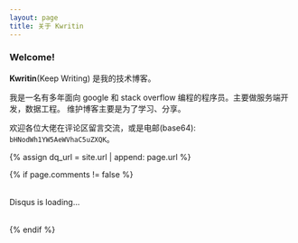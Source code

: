 ```yaml
---
layout: page
title: 关于 Kwritin
---
```


### Welcome! 

**Kwritin**(Keep Writing) 是我的技术博客。

我是一名有多年面向 google 和 stack overflow 编程的程序员。主要做服务端开发，数据工程。
维护博客主要是为了学习、分享。

欢迎各位大佬在评论区留言交流，或是电邮(base64): `bHNodWh1YW5AeWVhaC5uZXQK`。

{% assign dq_url = site.url | append: page.url %}

{% if page.comments != false %}
<div id="disqus_thread" style="margin: 2rem 0;">Disqus is loading...</div>
<script>
  var disqus_config = function () {
    this.page.url = '{{ dq_url }}';          // Replace PAGE_URL with your page's canonical URL variable
    this.page.identifier = '{{ page.url }}'; // Replace PAGE_IDENTIFIER with your page's unique identifier variable
  };
  /**
    * RECOMMENDED CONFIGURATION VARIABLES: EDIT AND UNCOMMENT THE SECTION BELOW TO INSERT DYNAMIC VALUES FROM YOUR PLATFORM OR CMS.
    * LEARN WHY DEFINING THESE VARIABLES IS IMPORTANT: https://disqus.com/admin/universalcode/#configuration-variables
    */
  (function () {  // REQUIRED CONFIGURATION VARIABLE: EDIT THE SHORTNAME BELOW
    var commentArea = document.querySelector('#disqus_thread');
    if (!commentArea) {
        return;
    }
    var d = document, s = d.createElement('script');
    s.src = 'https://toien-github-pages.disqus.com/embed.js';  // IMPORTANT: Replace EXAMPLE with your forum shortname!
    s.onerror = function () {
        commentArea.textContent = 'Disqus load failed, try internet scientifically.'
    };
    s.setAttribute('data-timestamp', +new Date());
    (d.head || d.body).appendChild(s);
  })();
</script>
{% endif %}
